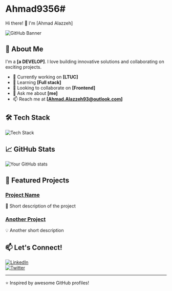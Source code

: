 # Ahmad9356# 
Hi there! 👋 I'm [Ahmad Alazzeh]

![GitHub Banner](https://source.unsplash.com/1600x500/?technology,coding)

## 🚀 About Me
I'm a **[a DEVELOP]**. I love building innovative solutions and collaborating on exciting projects.

- 🔭 Currently working on **[LTUC]**
- 🌱 Learning **[Full stack]**
- 👯 Looking to collaborate on **[Frontend]**
- 💬 Ask me about **[me]**
- 📫 Reach me at **[Ahmad.Alazzeh93@outlook.com]**

## 🛠️ Tech Stack

![Tech Stack](https://skillicons.dev/icons?i=js,ts,react,nodejs,python,java,git,docker)

## 📈 GitHub Stats

![Your GitHub stats](https://github-readme-stats.vercel.app/api?username=yourusername&show_icons=true&theme=radical)

## 🌟 Featured Projects

### [Project Name](https://github.com/yourusername/project-repo)
🚀 Short description of the project

### [Another Project](https://github.com/yourusername/another-repo)
💡 Another short description

## 📫 Let's Connect!
[![LinkedIn](https://img.shields.io/badge/LinkedIn-Connect-blue?logo=linkedin)](https://linkedin.com/in/yourprofile)  
[![Twitter](https://img.shields.io/badge/Twitter-Follow-blue?logo=twitter)](https://twitter.com/yourhandle)

---
⭐️ Inspired by awesome GitHub profiles!
